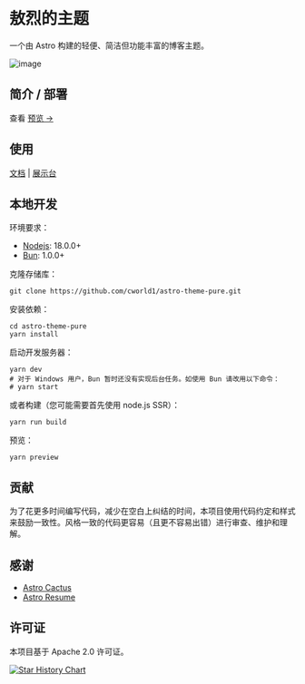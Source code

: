 # 敖烈的主题

一个由 Astro 构建的轻便、简洁但功能丰富的博客主题。

![image](https://github.com/user-attachments/assets/7eb17ddf-fd5f-42f3-a337-675a21ba7a27)

## 简介 / 部署

查看 [预览 →](https://astro-theme-pure.vercel.app/)

## 使用

[文档](https://astro-theme-pure.vercel.app/docs/list) | [展示台](https://github.com/cworld1/astro-theme-pure/issues/10)

## 本地开发

环境要求：

- [Nodejs](https://nodejs.org/): 18.0.0+
- [Bun](https://bun.sh/): 1.0.0+

克隆存储库：

```shell
git clone https://github.com/cworld1/astro-theme-pure.git
```

安装依赖：

```shell
cd astro-theme-pure
yarn install
```

启动开发服务器：

```shell
yarn dev
# 对于 Windows 用户，Bun 暂时还没有实现后台任务。如使用 Bun 请改用以下命令：
# yarn start
```

或者构建（您可能需要首先使用 node.js SSR）：

```shell
yarn run build
```

预览：

```shell
yarn preview
```

## 贡献

为了花更多时间编写代码，减少在空白上纠结的时间，本项目使用代码约定和样式来鼓励一致性。风格一致的代码更容易（且更不容易出错）进行审查、维护和理解。

## 感谢

- [Astro Cactus](https://github.com/chrismwilliams/astro-theme-cactus)
- [Astro Resume](https://github.com/srleom/astro-theme-resume)

## 许可证

本项目基于 Apache 2.0 许可证。

[![Star History Chart](https://api.star-history.com/svg?repos=cworld1/astro-theme-pure&type=Date)](https://star-history.com/#cworld1/astro-theme-pure&Date)
